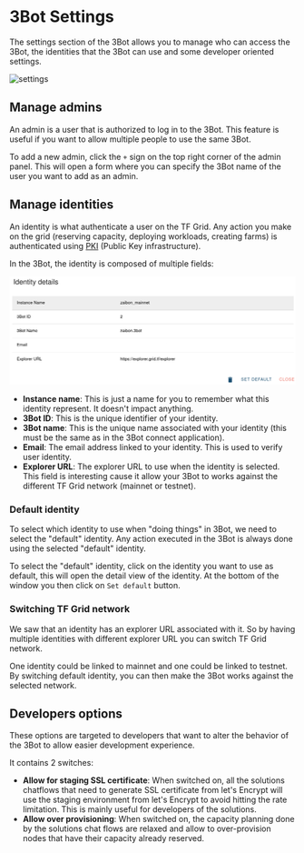 # 3Bot Settings

The settings section of the 3Bot allows you to manage who can access the 3Bot, the identities that the 3Bot can use and some developer oriented settings.

![settings](./img/settings.png)

## Manage admins

An admin is a user that is authorized to log in to the 3Bot. This feature is useful if you want to allow multiple people to use the same 3Bot.

To add a new admin, click the `+` sign on the top right corner of the admin panel. This will open a form where you can specify the 3Bot name of the user you want to add as an admin.

## Manage identities

An identity is what authenticate a user on the TF Grid. Any action you make on the grid (reserving capacity, deploying workloads, creating farms) is authenticated using [PKI](https://en.wikipedia.org/wiki/Public_key_infrastructure) (Public Key infrastructure).

In the 3Bot, the identity is composed of multiple fields:

![identity detail](./img/edit_identity.png)

* **Instance name**: This is just a name for you to remember what this identity represent. It doesn't impact anything.
* **3Bot ID**: This is the unique identifier of your identity.
* **3Bot name**: This is the unique name associated with your identity (this must be the same as in the 3Bot connect application).
* **Email**: The email address linked to your identity. This is used to verify user identity.
* **Explorer URL**: The explorer URL to use when the identity is selected. This field is interesting cause it allow your 3Bot to works against the different TF Grid network (mainnet or testnet).

### Default identity

To select which identity to use when "doing things" in 3Bot, we need to select the "default" identity. Any action executed in the 3Bot is always done using the selected "default" identity.

To select the "default" identity, click on the identity you want to use as default, this will open the detail view of the identity. At the bottom of the window you then click on `Set default` button.

### Switching TF Grid network

We saw that an identity has an explorer URL associated with it. So by having multiple identities with different explorer URL you can switch TF Grid network.

One identity could be linked to mainnet and one could be linked to testnet. By switching default identity, you can then make the 3Bot works against the selected network.

## Developers options

These options are targeted to developers that want to alter the behavior of the 3Bot to allow easier development experience.

It contains 2 switches:

* **Allow for staging SSL certificate**: When switched on, all the solutions chatflows that need to generate SSL certificate from let's Encrypt will use the staging environment from let's Encrypt to avoid hitting the rate limitation. This is mainly useful for developers of the solutions.
* **Allow over provisioning**: When switched on, the capacity planning done by the solutions chat flows are relaxed and allow to over-provision nodes that have their capacity already reserved.
